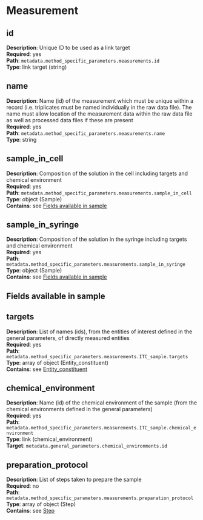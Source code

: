 # Measurement

## id

**Description**: Unique ID to be used as a link target<br/> 
**Required**: yes <br/>
**Path**: `metadata.method_specific_parameters.measurements.id` <br/>
**Type**: link target (string) <br/>

## name

**Description**: Name (id) of the measurement which must be
unique within a record (i.e. triplicates
must be named individually in the raw data
file). The name must allow location of the
measurement data within the raw data file
as well as processed data files if these
are present<br/> 
**Required**: yes <br/>
**Path**: `metadata.method_specific_parameters.measurements.name` <br/>
**Type**: string <br/>

## sample_in_cell

**Description**: Composition of the solution in the cell 
including targets and chemical environment<br/> 
**Required**: yes <br/>
**Path**: `metadata.method_specific_parameters.measurements.sample_in_cell` <br/>
**Type**: object (Sample) <br/>
**Contains**: see [Fields available in sample](#fields-available-in-sample)

## sample_in_syringe

**Description**: Composition of the solution in the syringe
including targets and chemical environment<br/> 
**Required**: yes <br/>
**Path**: `metadata.method_specific_parameters.measurements.sample_in_syringe` <br/>
**Type**: object (Sample) <br/>
**Contains**: see [Fields available in sample](#fields-available-in-sample)

## Fields available in sample

## targets

**Description**: List of names (ids), from the entities of 
interest defined in the general parameters, of directly measured entities<br/> 
**Required**: yes <br/>
**Path**: `metadata.method_specific_parameters.measurements.ITC_sample.targets` <br/>
**Type**:  array of object (Entity_constituent) <br/>
**Contains**: see [Entity_constituent](../reusable_elements/entity_constituent.md) <br/>

## chemical_environment

**Description**: Name (id) of the chemical environment of
the sample (from the chemical environments defined in the general parameters)<br/> 
**Required**: yes <br/>
**Path**: `metadata.method_specific_parameters.measurements.ITC_sample.chemical_environment` <br/>
**Type**: link (chemical_environment) <br/>
**Target**: `metadata.general_parameters.chemical_environments.id`

## preparation_protocol

**Description**: List of steps taken to prepare the sample<br/> 
**Required**: no <br/>
**Path**: `metadata.method_specific_parameters.measurements.preparation_protocol` <br/>
**Type**: array of object (Step) <br/>
**Contains**: see [Step](../reusable_elements/step.md) <br/>
